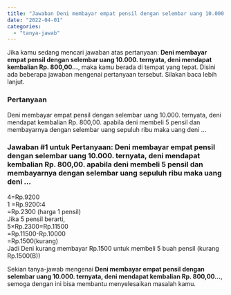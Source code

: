 ```yaml
---
title: "Jawaban Deni membayar empat pensil dengan selembar uang 10.000. ternyata, deni mendapat kembalian Rp. 800,00..."
date: "2022-04-01"
categories: 
  - "tanya-jawab"
---
```


Jika kamu sedang mencari jawaban atas pertanyaan: **Deni membayar empat pensil dengan selembar uang 10.000. ternyata, deni mendapat kembalian Rp. 800,00...**, maka kamu berada di tempat yang tepat. Disini ada beberapa jawaban mengenai pertanyaan tersebut. Silakan baca lebih lanjut.

### Pertanyaan

Deni membayar empat pensil dengan selembar uang 10.000. ternyata, deni mendapat kembalian Rp. 800,00. apabila deni membeli 5 pensil dan membayarnya dengan selembar uang sepuluh ribu maka uang deni ...

### Jawaban #1 untuk Pertanyaan: Deni membayar empat pensil dengan selembar uang 10.000. ternyata, deni mendapat kembalian Rp. 800,00. apabila deni membeli 5 pensil dan membayarnya dengan selembar uang sepuluh ribu maka uang deni ...

4=Rp.9200  
1 =Rp.9200:4  
\=Rp.2300 (harga 1 pensil)  
Jika 5 pensil berarti,  
5×Rp.2300=Rp.11500  
\=Rp.11500-Rp.10000  
\=Rp.1500(kurang)  
Jadi Deni kurang membayar Rp.1500 untuk membeli 5 buah pensil (kurang Rp.1500(B))

Sekian tanya-jawab mengenai **Deni membayar empat pensil dengan selembar uang 10.000. ternyata, deni mendapat kembalian Rp. 800,00...**, semoga dengan ini bisa membantu menyelesaikan masalah kamu.
